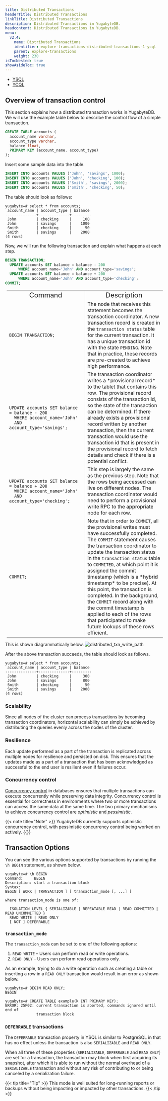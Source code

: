 ```yaml
---
title: Distributed Transactions
headerTitle: Distributed Transactions
linkTitle: Distributed Transactions
description: Distributed Transactions in YugabyteDB.
headcontent: Distributed Transactions in YugabyteDB.
menu:
  v2.4:
    name: Distributed Transactions
    identifier: explore-transactions-distributed-transactions-1-ysql
    parent: explore-transactions
    weight: 230
isTocNested: true
showAsideToc: true
---
```


<ul class="nav nav-tabs-alt nav-tabs-yb">

  <li >
    <a href="/preview/explore/transactions/distributed-transactions-ysql/" class="nav-link active">
      <i class="icon-postgres" aria-hidden="true"></i>
      YSQL
    </a>
  </li>

  <li >
    <a href="/preview/explore/transactions/distributed-transactions-ycql/" class="nav-link">
      <i class="icon-cassandra" aria-hidden="true"></i>
      YCQL
    </a>
  </li>

</ul>

## Overview of transaction control

This section explains how a distributed transaction works in YugabyteDB. We will use the example table below to describe the control flow of a simple transaction.

```sql
CREATE TABLE accounts (
  account_name varchar,
  account_type varchar,
  balance float,
  PRIMARY KEY (account_name, account_type)
);
```

Insert some sample data into the table.

```sql
INSERT INTO accounts VALUES ('John', 'savings', 1000);
INSERT INTO accounts VALUES ('John', 'checking', 100);
INSERT INTO accounts VALUES ('Smith', 'savings', 2000);
INSERT INTO accounts VALUES ('Smith', 'checking', 50);
```

The table should look as follows:

```
yugabyte=# select * from accounts;
 account_name | account_type | balance
--------------+--------------+---------
 John         | checking     |     100
 John         | savings      |    1000
 Smith        | checking     |      50
 Smith        | savings      |    2000
(4 rows)
```

Now, we will run the following transaction and explain what happens at each step.

```sql
BEGIN TRANSACTION;
  UPDATE accounts SET balance = balance - 200
      WHERE account_name='John' AND account_type='savings';
  UPDATE accounts SET balance = balance + 200
      WHERE account_name='John' AND account_type='checking';
COMMIT;
```


<table style="margin:0 5px;">
  <tr>
   <td style="text-align:center;"><span style="font-size: 22px;">Command</span></td>
   <td style="text-align:center; border-left:1px solid rgba(158,159,165,0.5);"><span style="font-size: 22px;">Description</span></td>
  </tr>

  <tr>
    <td style="width:50%;">
    <pre><code style="padding: 0 10px;">
BEGIN TRANSACTION;
    </code></pre>
    </td>
    <td style="width:50%; border-left:1px solid rgba(158,159,165,0.5); font-size: 16px;">
      The node that receives this statement becomes the transaction coordinator. A new transaction record is created in the <code>transaction status</code> table for the current transaction. It has a unique transaction id with the state <code>PENDING</code>. Note that in practice, these records are pre-created to achieve high performance.
    </td>
  </tr>

  <tr>
    <td style="width:50%;">
    <pre><code style="padding: 0 10px;">
UPDATE accounts SET balance = balance - 200
  WHERE account_name='John'
  AND account_type='savings';
    </code></pre>
    </td>
    <td style="width:50%; border-left:1px solid rgba(158,159,165,0.5); font-size: 16px;">
      The transaction coordinator writes a *provisional record* to the tablet that contains this row. The provisional record consists of the transaction id, so the state of the transaction can be determined. If there already exists a provisional record written by another transaction, then the current transaction would use the transaction id that is present in the provisional record to fetch details and check if there is a potential conflict.
    </td>
  </tr>

  <tr>
    <td style="width:50%;">
    <pre><code style="padding: 0 10px;">
UPDATE accounts SET balance = balance + 200
  WHERE account_name='John'
  AND account_type='checking';
    </code></pre>
    </td>
    <td style="width:50%; border-left:1px solid rgba(158,159,165,0.5); font-size: 16px;">
      This step is largely the same as the previous step. Note that the rows being accessed can live on different nodes. The transaction coordinator would need to perform a provisional write RPC to the appropriate node for each row.
    </td>
  </tr>

  <tr>
    <td style="width:50%;">
    <pre><code style="padding: 0 10px;">
COMMIT;
    </code></pre>
    </td>
    <td style="width:50%; border-left:1px solid rgba(158,159,165,0.5); font-size: 16px;">
      Note that in order to <code>COMMIT</code>, all the provisional writes must have successfully completed. The <code>COMMIT</code> statement causes the transaction coordinator to update the transaction status in the <code>transaction status</code> table to <code>COMMITED</code>, at which point it is assigned the commit timestamp (which is a *hybrid timestamp* to be precise). At this point, the transaction is completed. In the background, the <code>COMMIT</code> record along with the commit timestamp is applied to each of the rows that participated to make future lookups of these rows efficient.
    </td>
  </tr>

</table>

This is shown diagrammatically below.
![distributed_txn_write_path](/images/architecture/txn/distributed_txn_write_path.svg)


After the above transaction succeeds, the table should look as follows.

```
yugabyte=# select * from accounts;
 account_name | account_type | balance
--------------+--------------+---------
 John         | checking     |     300
 John         | savings      |     800
 Smith        | checking     |      50
 Smith        | savings      |    2000
(4 rows)
```


### Scalability

Since all nodes of the cluster can process transactions by becoming transaction coordinators, horizontal scalability can simply be achieved by distributing the queries evenly across the nodes of the cluster.

### Resilience

Each update performed as a part of the transaction is replicated across multiple nodes for resilience and persisted on disk. This ensures that the updates made as a part of a transaction that has been acknowledged as successful to the end user is resilient even if failures occur.

### Concurrency control

[Concurrency control](https://en.wikipedia.org/wiki/Concurrency_control) in databases ensures that multiple transactions can execute concurrently while preserving data integrity. Concurrency control is essential for correctness in environments where two or more transactions can access the same data at the same time. The two primary mechanisms to achieve concurrency control are *optimistic* and *pessimistic*.

{{< note title="Note" >}}
YugabyteDB currently supports optimistic concurrency control, with pessimistic concurrency control being worked on actively.
{{</note >}}


## Transaction Options

You can see the various options supported by transactions by running the `\h BEGIN` statement, as shown below.

```
yugabyte=# \h BEGIN
Command:     BEGIN
Description: start a transaction block
Syntax:
BEGIN [ WORK | TRANSACTION ] [ transaction_mode [, ...] ]

where transaction_mode is one of:

  ISOLATION LEVEL { SERIALIZABLE | REPEATABLE READ | READ COMMITTED | READ UNCOMMITTED }
  READ WRITE | READ ONLY
  [ NOT ] DEFERRABLE
```

### `transaction_mode`

The `transaction_mode` can be set to one of the following options:

1. `READ WRITE` – Users can perform read or write operations.
2. `READ ONLY` – Users can perform read operations only.

As an example, trying to do a write operation such as creating a table or inserting a row in a `READ ONLY` transaction would result in an error as shown below.

```
yugabyte=# BEGIN READ ONLY;
BEGIN

yugabyte=# CREATE TABLE example(k INT PRIMARY KEY);
ERROR: 25P02: current transaction is aborted, commands ignored until end of
              transaction block
```

### `DEFERRABLE` transactions

The `DEFERRABLE` transaction property in YSQL is similar to PostgreSQL in that has no effect unless the transaction is also `SERIALIZABLE` and `READ ONLY`.

When all three of these properties (`SERIALIZABLE`, `DEFERRABLE` and `READ ONLY`) are set for a transaction, the transaction may block when first acquiring its snapshot, after which it is able to run without the normal overhead of a `SERIALIZABLE` transaction and without any risk of contributing to or being canceled by a serialization failure.

{{< tip title="Tip" >}}
This mode is well suited for long-running reports or backups without being impacting or impacted by other transactions.
{{< /tip >}}

